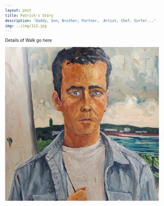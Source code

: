 ```yaml
---
layout: post
title: Patrick's Story
description: 'Daddy, Son, Brother, Partner,  Artist, Chef, Surfer...'
img: ../img/112.jpg
---
```


Details of Walk go here

<div class="">
  <img class="" src="/img/111.jpg">
</div>
